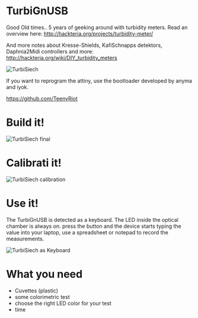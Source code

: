 # TurbiGnUSB

Good Old times.. 5 years of geeking around with turbidity meters. Read an overview here: http://hackteria.org/projects/turbidity-meter/

And more notes about Kresse-Shields, KafiSchnapps detektors, Daphnia2Midi controllers and more: http://hackteria.org/wiki/DIY_turbidity_meters

![TurbiSiech](https://github.com/GenericLab/TurbiGnUSB/raw/master/IMG_20160807_184642.jpg)

If you want to reprogram the attiny, use the bootloader developed by anyma and iyok.

https://github.com/TeenyRiot

# Build it!

![TurbiSiech final](https://github.com/GenericLab/TurbiGnUSB/raw/master/TurbiGnUSB_august2016.jpg)

# Calibrati it!

![TurbiSiech calibration](https://github.com/GenericLab/TurbiGnUSB/raw/master/TurbiGnUSB_calibrationNitrite.jpg)

# Use it! 

The TurbiGnUSB is detected as a keyboard. The LED inside the optical chamber is always on. press the button and the device starts typing the value into your laptop, use a spreadsheet or notepad to record the measurements.

![TurbiSiech as Keyboard](https://github.com/GenericLab/TurbiGnUSB/raw/master/IMG_20160807_194226.jpg)

# What you need

* Cuvettes (plastic)
* some colorimetric test
* choose the right LED color for your test
* time

